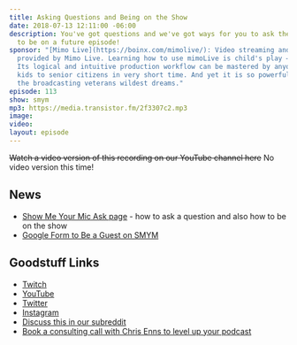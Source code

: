 ```yaml
---
title: Asking Questions and Being on the Show
date: 2018-07-13 12:11:00 -06:00
description: You've got questions and we've got ways for you to ask them. Also - how
  to be on a future episode!
sponsor: "[Mimo Live](https://boinx.com/mimolive/): Video streaming and production
  provided by Mimo Live. Learning how to use mimoLive is child's play – literally.
  Its logical and intuitive production workflow can be mastered by anyone from school
  kids to senior citizens in very short time. And yet it is so powerful, it also satisfies
  the broadcasting veterans wildest dreams."
episode: 113
show: smym
mp3: https://media.transistor.fm/2f3307c2.mp3
image: 
video: 
layout: episode
---
```


~~Watch a video version of this recording on our YouTube channel here~~ No video version this time!

## News

* [Show Me Your Mic Ask page](https://goodstuff.fm/smym/ask/) - how to ask a question and also how to be on the show
* [Google Form to Be a Guest on SMYM](https://goo.gl/forms/XOY0qorCG5BETif23)

## Goodstuff Links

* [Twitch](https://www.twitch.tv/gsfm)
* [YouTube](https://www.youtube.com/user/goodstuffdotfm)
* [Twitter](https://twitter.com/goodstufffm)
* [Instagram](https://www.instagram.com/goodstuff_fm/)
* [Discuss this in our subreddit](https://www.reddit.com/r/Goodstuff_fm/)
* [Book a consulting call with Chris Enns to level up your podcast](http://lemonproductions.ca/Hire)
